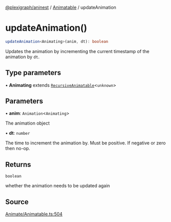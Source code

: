 [@plexigraph/aninest](../../index.md) / [Animatable](../index.md) / updateAnimation

# updateAnimation()

```ts
updateAnimation<Animating>(anim, dt): boolean
```

Updates the animation by incrementing the current timestamp of the animation by `dt`.

## Type parameters

• **Animating** extends [`RecursiveAnimatable`](../type-aliases/RecursiveAnimatable.md)\<`unknown`\>

## Parameters

• **anim**: `Animation`\<`Animating`\>

The animation object

• **dt**: `number`

The time to increment the animation by. Must be positive. If negative or zero then no-op.

## Returns

`boolean`

whether the animation needs to be updated again

## Source

[Animate/Animatable.ts:504](https://github.com/plexigraph/aninest/blob/55953ac/src/Animate/Animatable.ts#L504)
